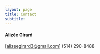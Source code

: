```yaml
---
layout: page
title: Contact
subtitle:
---
```


#### Alizée Girard
[alizeegirard3@gmail.com]
(514) 290-8488  
